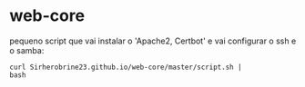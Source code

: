 # web-core

pequeno script que vai instalar o 'Apache2, Certbot' e vai configurar o ssh e o samba:

<code>curl Sirherobrine23.github.io/web-core/master/script.sh | bash</code>
